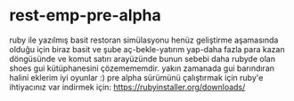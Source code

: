 # rest-emp-pre-alpha
ruby ile yazılmış basit restoran simülasyonu henüz geliştirme aşamasında olduğu için biraz basit ve şube aç-bekle-yatırım yap-daha fazla para kazan döngüsünde ve komut satırı arayüzünde bunun sebebi daha rubyde olan shoes gui kütüphanesini çözemememdir. yakın zamanada gui barındıran halini eklerim iyi oyunlar :)
pre alpha sürümünü çalıştırmak için ruby'e ihtiyacınız var indirmek için:
https://rubyinstaller.org/downloads/
